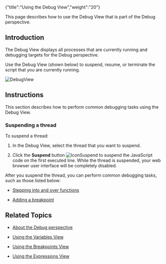 {"title":"Using the Debug View","weight":"20"}

This page describes how to use the Debug View that is part of the Debug perspective.

## Introduction

The Debug View displays all processes that are currently running and debugging targets for the Debug perspective.

Use the Debug View (shown below) to suspend, resume, or terminate the script that you are currently running.

![DebugView](/Images/appc/download/attachments/30083103/DebugView.png)

## Instructions

This section describes how to perform common debugging tasks using the Debug View.

### Suspending a thread

To suspend a thread:

1. In the Debug View, select the thread that you want to suspend.

2. Click the **Suspend** button ![IconSuspend](/Images/appc/download/attachments/30083103/IconSuspend.png) to suspend the JavaScript code on the first executed line. While the thread is suspended, your web browser user interface will be completely disabled.


After you suspend the thread, you can perform common debugging tasks, such as those listed below:

* [Stepping into and over functions](/docs/appc/Axway_Appcelerator_Studio/Axway_Appcelerator_Studio_Guide/Web_Development/JavaScript_Development/Debugging_JavaScript/Stepping_into_and_over_functions/)

* [Adding a breakpoint](/docs/appc/Axway_Appcelerator_Studio/Axway_Appcelerator_Studio_Guide/Web_Development/JavaScript_Development/Debugging_JavaScript/Adding_a_breakpoint/)


## Related Topics

* [About the Debug perspective](/docs/appc/Axway_Appcelerator_Studio/Axway_Appcelerator_Studio_Guide/Web_Development/JavaScript_Development/Debugging_JavaScript/About_the_Debug_perspective/)

* [Using the Variables View](/docs/appc/Axway_Appcelerator_Studio/Axway_Appcelerator_Studio_Guide/Web_Development/JavaScript_Development/Debugging_JavaScript/About_the_Debug_perspective/Using_the_Variables_View/)

* [Using the Breakpoints View](/docs/appc/Axway_Appcelerator_Studio/Axway_Appcelerator_Studio_Guide/Web_Development/JavaScript_Development/Debugging_JavaScript/About_the_Debug_perspective/Using_the_Breakpoints_View/)

* [Using the Expressions View](/docs/appc/Axway_Appcelerator_Studio/Axway_Appcelerator_Studio_Guide/Web_Development/JavaScript_Development/Debugging_JavaScript/About_the_Debug_perspective/Using_the_Expressions_View/)
